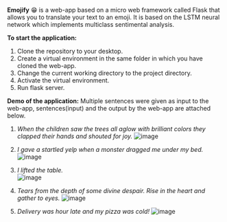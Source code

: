 **Emojify** 😁 is a web-app based on a micro web framework called Flask that allows you to translate your text to an emoji. It is based on the LSTM neural network which implements multiclass sentimental analysis.

**To start the application:**
1. Clone the repository to your desktop.
2. Create a virtual environment in the same folder in which you have cloned the web-app.
3. Change the current working directory to the project directory.
4. Activate the virtual environment.
5. Run flask server.

**Demo of the application:**
Multiple sentences were given as input to the web-app, sentences(input) and the output by the web-app are attached below.
1. _When the children saw the trees all aglow with brilliant colors they clapped their hands and shouted for joy._
![image](https://user-images.githubusercontent.com/15524769/124759214-08520180-df4d-11eb-848c-d5f256030ed6.png)

2. _I gave a startled yelp when a monster dragged me under my bed._
![image](https://user-images.githubusercontent.com/15524769/124759800-b198f780-df4d-11eb-9d90-1a8a76527389.png)

3. _I lifted the table._                             
![image](https://user-images.githubusercontent.com/15524769/124759909-cecdc600-df4d-11eb-9b23-371014b1be4d.png)

4. _Tears from the depth of some divine despair. Rise in the heart and gather to eyes._
![image](https://user-images.githubusercontent.com/15524769/124759933-d7260100-df4d-11eb-9256-a78e6d466aa4.png)

5. _Delivery was hour late and my pizza was cold!_
![image](https://user-images.githubusercontent.com/15524769/124760017-ef961b80-df4d-11eb-8670-a35ce04d523f.png)
